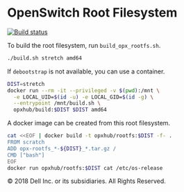 # OpenSwitch Root Filesystem

[![Build status](https://badge.buildkite.com/a7841f889246f2e58f49aba7c30c11a707b28b39f88de9921a.svg)](https://buildkite.com/opx/rootfs)

To build the root filesystem, run `build_opx_rootfs.sh`.

```bash
./build.sh stretch amd64
```

If `debootstrap` is not available, you can use a container.

```bash
DIST=stretch
docker run --rm -it --privileged -v $(pwd):/mnt \
  -e LOCAL_UID=$(id -u) -e LOCAL_GID=$(id -g) \
  --entrypoint /mnt/build.sh \
  opxhub/build:$DIST $DIST amd64
```

A docker image can be created from this root filesystem.

```bash
cat <<EOF | docker build -t opxhub/rootfs:$DIST -f- .
FROM scratch
ADD opx-rootfs_*-${DIST}_*.tar.gz /
CMD ["bash"]
EOF
docker run opxhub/rootfs:$DIST cat /etc/os-release
```

© 2018 Dell Inc. or its subsidiaries. All Rights Reserved.

